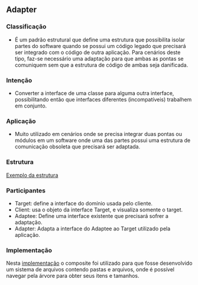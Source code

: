 ## Adapter

### Classificação

- É um padrão estrutural que define uma estrutura que possibilita isolar partes do software quando se possui um código legado que precisará ser integrado com o código de outra aplicação. Para cenários deste tipo, faz-se necessário uma adaptação para que ambas as pontas se comuniquem sem que a estrutura de código de ambas seja danificada.

### Intenção

- Converter a interface de uma classe para alguma outra interface, possibilitando então que interfaces diferentes (incompatíveis) trabalhem em conjunto. 

### Aplicação

- Muito utilizado em cenários onde se precisa integrar duas pontas ou módulos em um software onde uma das partes possui uma estrutura de comunicação obsoleta que precisará ser adaptada. 

### Estrutura

[Exemplo da estrutura](https://refactoring.guru/images/patterns/diagrams/adapter/structure-object-adapter.png)

### Participantes

- Target: define a interface do domínio usada pelo cliente.
- Client: usa o objeto da interface Target, e visualiza somente o target.
- Adaptee: Define uma interface existente que precisará sofrer a adaptação.
- Adapter: Adapta a interface do Adaptee ao Target utilizado pela aplicação. 

### Implementação

Nesta [implementação](https://github.com/diabrantes/ProgramacaoAvancadaCCO/tree/master/Composite/exemplo) o composite foi utilizado para que fosse desenvolvido um sistema de arquivos contendo pastas e arquivos, onde é possível navegar pela árvore para obter seus itens e tamanhos.

